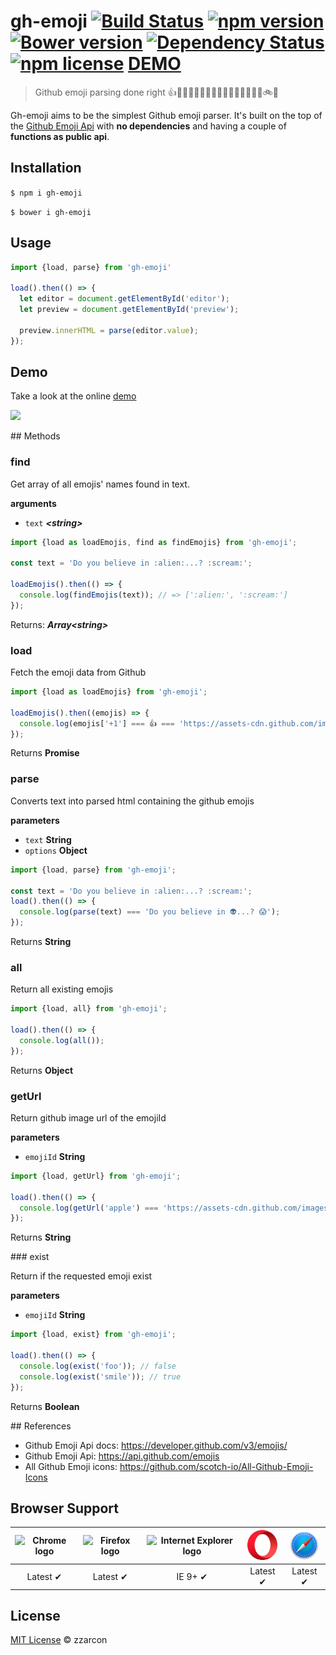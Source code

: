 # gh-emoji [![Build Status](https://travis-ci.org/zzarcon/gh-emoji.svg?branch=master)](https://travis-ci.org/zzarcon/gh-emoji) [![npm version](https://badge.fury.io/js/gh-emoji.svg)](https://www.npmjs.com/package/gh-emoji) [![Bower version](https://badge.fury.io/bo/gh-emoji.svg)](https://libraries.io/bower/gh-emoji) [![Dependency Status](https://david-dm.org/zzarcon/gh-emoji.svg)](https://david-dm.org/zzarcon/gh-emoji) [![npm license](https://img.shields.io/npm/l/awesome-badges.svg)](https://www.npmjs.org/package/awesome-badges) [DEMO](http://zzarcon.github.io/gh-emoji/)
> Github emoji parsing done right 👍🙌👋👏💩🙋😈😄👶🙇👱🍔🍕👻💅👹🚲🚂

Gh-emoji aims to be the simplest Github emoji parser. It's built on the top of the [Github Emoji Api](https://api.github.com/emojis) with **no dependencies** and having a couple of **functions as public api**.

## Installation
`$ npm i gh-emoji` 

`$ bower i gh-emoji` 

## Usage

```javascript
import {load, parse} from 'gh-emoji'

load().then(() => {
  let editor = document.getElementById('editor');
  let preview = document.getElementById('preview');

  preview.innerHTML = parse(editor.value);
});

```

## Demo
Take a look at the online [demo](http://zzarcon.github.io/gh-emoji/)

![](https://raw.githubusercontent.com/zzarcon/gh-emoji/master/gh-emoji-demo.gif)

## Methods

### find
Get array of all emojis' names found in text.

**arguments**

* `text` **_\<string\>_**

```javascript
import {load as loadEmojis, find as findEmojis} from 'gh-emoji';

const text = 'Do you believe in :alien:...? :scream:';

loadEmojis().then(() => {
  console.log(findEmojis(text)); // => [':alien:', ':scream:']
});
```

Returns: **_Array\<string\>_**

### load
Fetch the emoji data from Github

```javascript
import {load as loadEmojis} from 'gh-emoji';

loadEmojis().then((emojis) => {
  console.log(emojis['+1'] === 👍 === 'https://assets-cdn.github.com/images/icons/emoji/unicode/1f44d.png?v6') 
});
```

Returns **Promise**
### parse
Converts text into parsed html containing the github emojis

**parameters**

* `text` **String**
* `options` **Object**

```javascript
import {load, parse} from 'gh-emoji';

const text = 'Do you believe in :alien:...? :scream:';
load().then(() => {
  console.log(parse(text) === 'Do you believe in 👽...? 😱'); 
});

```

Returns **String**

### all

Return all existing emojis

```javascript
import {load, all} from 'gh-emoji';

load().then(() => {
  console.log(all()); 
});

```

Returns **Object**

### getUrl

Return github image url of the emojiId

**parameters**
* `emojiId` **String**

```javascript
import {load, getUrl} from 'gh-emoji';

load().then(() => {
  console.log(getUrl('apple') === 'https://assets-cdn.github.com/images/icons/emoji/unicode/1f34e.png?v6'); 
});

```

Returns **String**

### exist

Return if the requested emoji exist

**parameters**
* `emojiId` **String**

```javascript
import {load, exist} from 'gh-emoji';

load().then(() => {
  console.log(exist('foo')); // false 
  console.log(exist('smile')); // true 
});

```

Returns **Boolean**

## References 

* Github Emoji Api docs: https://developer.github.com/v3/emojis/
* Github Emoji Api: https://api.github.com/emojis
* All Github Emoji icons: https://github.com/scotch-io/All-Github-Emoji-Icons

## Browser Support

| <img src="https://raw.githubusercontent.com/alrra/browser-logos/master/chrome/chrome_64x64.png" width="48px" height="48px" alt="Chrome logo"> | <img src="https://raw.githubusercontent.com/alrra/browser-logos/master/firefox/firefox_64x64.png" width="48px" height="48px" alt="Firefox logo"> | <img src="https://raw.githubusercontent.com/alrra/browser-logos/master/internet-explorer/internet-explorer_64x64.png" width="48px" height="48px" alt="Internet Explorer logo"> | <img src="https://raw.githubusercontent.com/alrra/browser-logos/master/opera/opera_64x64.png" width="48px" height="48px" alt="Opera logo"> | <img src="https://raw.githubusercontent.com/alrra/browser-logos/master/safari/safari_64x64.png" width="48px" height="48px" alt="Safari logo"> |
|:---:|:---:|:---:|:---:|:---:|
| Latest ✔ | Latest ✔ | IE 9+ ✔ | Latest ✔ | Latest ✔ |

## License

[MIT License](https://tldrlegal.com/license/mit-license) © zzarcon
